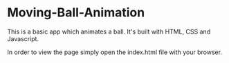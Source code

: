 # Moving-Ball-Animation
This is a basic app which animates a ball. It's built with HTML, CSS and Javascript.

In order to view the page simply open the index.html file with your browser.
